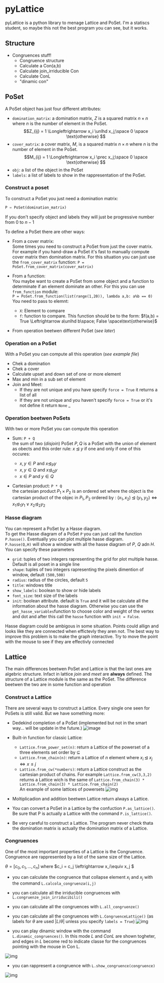 # pyLattice

pyLattice is a python library to menage Lattice and PoSet.
I'm a statiscs student, so maybe this not the best program you can see, but it works. 


## Structure
- Congruences stuff!
    - Congruence structure
    - Calculate a Con(a,b)
    - Calculate join_irriducible Con
    - Calculate ConL
    - "dinamic con"

## PoSet
A PoSet object has just four different attributes:
- `domination_matrix`: a domination matrix, $Z$ is a squared matrix $n\times n$ where $n$ is the number of element in the PoSet. 
    $$Z_{ij} = 1 \Longleftrightarrow x_i \unlhd x_j;\space 0 \space \text{otherwise} $$
- `cover_matrix`: a cover matrix, $M$,  is a squared matrix $n\times n$ where $n$ is the number of element in the PoSet. 
    $$M_{ij} = 1 \Longleftrightarrow x_i \prec x_j;\space 0 \space \text{otherwise} $$
- `obj`: a list of the object in the PoSet
- `labels`: a list of labels to show in the rappresentation of the PoSet.

### Construct a poset
To construct a PoSet you just need a domination matrix:

```python
P = PoSet(domination_matrix)
```
If you don't specify object and labels they will just be progressive number from $0$ to $n-1$

To define a PoSet there are other ways:

- From a cover matrix:  
    Some times you need to construct a PoSet from just the cover matrix. For example if you hand-draw a PoSet it's fast to manually compute cover matrix then domination matrix.
    For this situation you can just use the `from_cover_matrix` function:
    `P = PoSet.from_cover_matrix(cover_matrix)`

- From a function:  
    You maybe want to create a PoSet from some object and a function to determinate if an element dominate an other. For this you can use `from_function` module:  
    `P = PoSet.from_function(list(range(1,20)), lambda a,b: a%b == 0)`
    You need to pass to elemnt:
    - `X`: Element to compare
    - `f`: function to compare. This function should be to the form: $f(a,b) = True \Leftrightarrow a\unlhd b\space; False \space\text{otherwise}$  

- From operation beetwen different PoSet (_see later_)

### Operation on a PoSet
With a PoSet you can compute all this operation (_see example file_)
- Chek a domination
- Chek a cover
- Calculate upset and down set of one or more element
- Max and min in a sub set of element
- Join and Meet:
    - If they are not unique and you have specify `force = True` it returns a list of all
    - If they are not unique and you haven't specify `force = True` or it's not define it return `None`
_

### Operation beetwen PoSets
With two or more PoSet you can compute this operation
- Sum: `P + Q`  
    the sum of two (_disjoin_) PoSet $P,Q$ is a PoSet with the union of element as obects and this order rule: $x\unlhd y$ if one and only if one of this occures:
    - $x,y \in P$ and $x\unlhd_P y$
    - $x,y \in Q$ and $x\unlhd_Q y$
    - $x \in P$ and $y\in Q$

- Cartesian product: `P * Q`  
    the cartesian product $P_1 \times P_2$ is an ordered set where the object is the cartesian product of the objec in $P_1,P_2$ ordered by : $(x_1,x_2)\unlhd (y_1,y_2)\Leftrightarrow x_1 \unlhd_1 y_1 \vee x_2 \unlhd_2 y_2$

### Hasse diagram
You can represent a PoSet by a Hasse diagram.  
To get the Hasse diagram of a PoSet `P` you can just call the function `P.hasse()`. Eventually you can plot multiple hasse diagram.  
`P.hasse(Q,H)` will show a window with all the hasse diagram of $P$, $Q$ adn $H$. You can specify these parameters
- `grid`: tuples of two integers rapresenting the grid for plot multiple hasse. Default is all poset in a single line
- `shape`: tuples of two integers rapresenting the pixels dimention of window, default `(500,500)`
- `radius`: radius of the circles, default `5`
- `title`: windows title
- `show_labels`: boolean to show or hide labels
- `font_size`: text size of the labels
- `init`: boolean attribute. default is `True` and it will be calculate all the information about the hasse diagram. Otherwise you can use the `get_hasse_variables`function to choose color and weight of the vertex and dot and after this call the `hasse` function with `init = False`.

Hasse diagram could be ambigous in some situation. Points could allign and looks like they are connected when effictevly they aren not. The best way to improve this problem is to make the graph interactive. Try to move the point with the mouse to see if they are effectivly connected


## Lattice
The main differences beetwen PoSet and Lattice is that the last ones are algebric structure. Infact in lattice _join_ and _meet_ are **always** defined. The structure of a Lattice module is the same as the PoSet. The difference beetwen the two are in some function and operation 

### Construct a Lattice
There are several ways to construct a Lattice.
Every single one seen for PoSets is still valid. But we have something more:
- Dedekind completion of a PoSet (implemented but not in the smart way... will be update in the future.)
![image](https://github.com/GottiPaolo/pyLattice/blob/main/img/dedekind_completion.png)

- Built-in function for classic Lattice:
    - `Lattice.from_power_set(n)`: return a Lattice of the powerset of a three elements set order by $\subseteq$
    - `Lattice.from_chain(n)`: return a Lattice of $n$ element where $x_i\unlhd x_j \Longleftrightarrow x\le j$
    - `Lattice.from_cw(*numbers)`: return a Lattice construct as the cartesian product of chains. For example `Lattice.from_cw(3,3,2)` returns a Lattice wich is the same of `Lattice.from_chain(3) * Lattice.from_chain(3) * Lattice.from_chain(2)`  
    An example of some lattices of powersets
    ![img](https://github.com/GottiPaolo/pyLattice/blob/main/img/powesets_lattices.png)

- Moltiplicadion and addition beetwen Lattice return always a Lattice.
- You can convert a PoSet in a Lattice by the confuction `P.as_lattice()`. Be sure that P is actually a Lattice with the command `P.is_lattice()`.
- Be very careful to construct a Lattice. The program never check thata the domination matrix is actually the domination matrix of a Lattice.


### Congruences
One of the most important properties of a Lattice is the Congruence.
Congruence are rappresented by a list of the same size of the Lattice.

$\theta = [c_0,c_1,\dots,c_n]$ where $c_i = c_j \leftrightarrow x_i\equiv x_j $

- you can calculate the congruence that collapse element $x_i$ and $x_j$ with the command `L.calcola_congruenza(i,j)`

- you can calculate all the irriducible congruences with `L.congruenze_join_irriducibili()`

- you can calculate all the congruences with `L.all_congruenze()`
- you can calculate all the congruences with `L.CongruenceLattice()` (as labels for $\theta$ are used $|L/\theta|$ unless you specify `labels = True`)
![img](https://github.com/GottiPaolo/pyLattice/blob/main/img/L_ConL.png)

- you can play dinamic  window with the command `L.dinamic_congruences()`. In this mode $L$ and $Con L$ are shown togheter, and edges in $L$ become red to indicate classe for the congruences pointing with the mouse in Con L.

![img](https://github.com/GottiPaolo/pyLattice/blob/main/img/dinamic_L_ConL.png)

- you can rappresent a congruence with `L.show_congruence(congruence)`

![img](https://github.com/GottiPaolo/pyLattice/blob/main/img/all_congruence_cube.png)